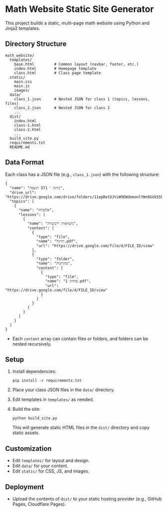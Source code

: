 # Math Website Static Site Generator

This project builds a static, multi-page math website using Python and Jinja2 templates.

## Directory Structure

```
math_website/
  templates/
    base.html         # Common layout (navbar, footer, etc.)
    index.html        # Homepage template
    class.html        # Class page template
  static/
    main.css
    main.js
    images/
  data/
    class_1.json      # Nested JSON for class 1 (topics, lessons, files)
    class_2.json      # Nested JSON for class 2
    ...
  dist/
    index.html
    class-1.html
    class-2.html
    ...
  build_site.py
  requirements.txt
  README.md
```

## Data Format

Each class has a JSON file (e.g., `class_1.json`) with the following structure:

```
{
  "name": "כיתה י 571 תשפה",
  "drive_url": "https://drive.google.com/drive/folders/11epRetDJViW9EWdomonlYWn6GUk55kC4",
  "topics": [
    {
      "name": "אלגברה",
      "lessons": [
        {
          "name": "משוואות ריבועיות",
          "content": [
            {
              "type": "file",
              "name": "תרגול.pdf",
              "url": "https://drive.google.com/file/d/FILE_ID/view"
            },
            {
              "type": "folder",
              "name": "פתרונות",
              "content": [
                {
                  "type": "file",
                  "name": "פתרון 1.pdf",
                  "url": "https://drive.google.com/file/d/FILE_ID/view"
                }
              ]
            }
          ]
        }
      ]
    }
  ]
}
```

- Each `content` array can contain files or folders, and folders can be nested recursively.

## Setup

1. Install dependencies:
   ```
   pip install -r requirements.txt
   ```

2. Place your class JSON files in the `data/` directory.

3. Edit templates in `templates/` as needed.

4. Build the site:
   ```
   python build_site.py
   ```
   This will generate static HTML files in the `dist/` directory and copy static assets.

## Customization
- Edit `templates/` for layout and design.
- Edit `data/` for your content.
- Edit `static/` for CSS, JS, and images.

## Deployment
- Upload the contents of `dist/` to your static hosting provider (e.g., GitHub Pages, Cloudflare Pages). 